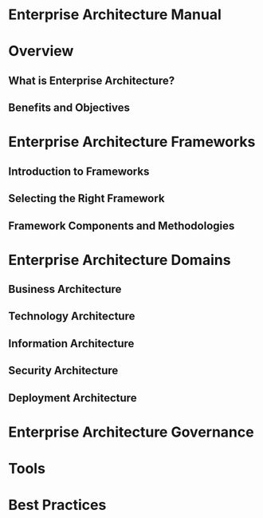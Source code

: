 # Enterprise Architecture Manual

# Overview
  ## What is Enterprise Architecture?
  ## Benefits and Objectives

# Enterprise Architecture Frameworks
  ## Introduction to Frameworks
  ## Selecting the Right Framework
  ## Framework Components and Methodologies

# Enterprise Architecture Domains
  ## Business Architecture
  ## Technology Architecture
  ## Information Architecture
  ## Security Architecture
  ## Deployment Architecture
  

# Enterprise Architecture Governance

# Tools

# Best Practices
